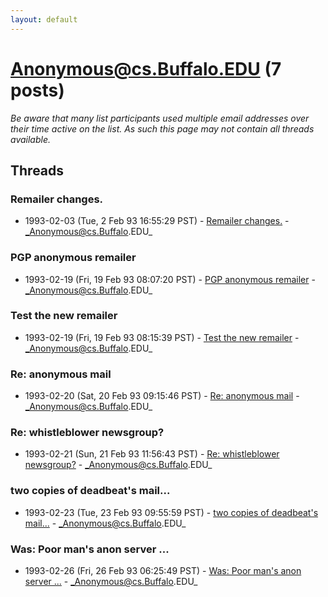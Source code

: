 ```yaml
---
layout: default
---
```


# Anonymous@cs.Buffalo.EDU (7 posts)

_Be aware that many list participants used multiple email addresses over their time active on the list. As such this page may not contain all threads available._

## Threads

### Remailer changes.
+ 1993-02-03 (Tue, 2 Feb 93 16:55:29 PST) - [Remailer changes.](/archive/1993/02/7699142cd584d73eb36c1c8c8b425762cd8db7c41954b3bb0b1b4e8bf6ceef24) - _Anonymous@cs.Buffalo.EDU_

### PGP anonymous remailer
+ 1993-02-19 (Fri, 19 Feb 93 08:07:20 PST) - [PGP anonymous remailer](/archive/1993/02/8edbd3c3c5c96f6b2dcc24f4e50f50e2dd720cc9c353947cd3cef0526f73d1be) - _Anonymous@cs.Buffalo.EDU_

### Test the new remailer
+ 1993-02-19 (Fri, 19 Feb 93 08:15:39 PST) - [Test the new remailer](/archive/1993/02/bfa5786e2ca30c0b79c8449d7de2c6f342c50897c1ac9e774b8a7cbb83827a22) - _Anonymous@cs.Buffalo.EDU_

### Re: anonymous mail
+ 1993-02-20 (Sat, 20 Feb 93 09:15:46 PST) - [Re: anonymous mail](/archive/1993/02/7db63a53bbc31f4d23c764fa04336e977013a6337d82b858d086163e948351a9) - _Anonymous@cs.Buffalo.EDU_

### Re: whistleblower newsgroup?
+ 1993-02-21 (Sun, 21 Feb 93 11:56:43 PST) - [Re: whistleblower newsgroup?](/archive/1993/02/7b6d08db7ac84433d6071f25558af27ccd4c4a50ecb5fe3fdd51b14666edaf40) - _Anonymous@cs.Buffalo.EDU_

### two copies of deadbeat's mail...
+ 1993-02-23 (Tue, 23 Feb 93 09:55:59 PST) - [two copies of deadbeat's mail...](/archive/1993/02/dfcfe36bd1ff1010887f4c5de00767ab0a08bd481a29d49baf25093fa627f6f6) - _Anonymous@cs.Buffalo.EDU_

### Was: Poor man's anon server ...
+ 1993-02-26 (Fri, 26 Feb 93 06:25:49 PST) - [Was: Poor man's anon server ...](/archive/1993/02/8ceb04fa8b5b6586756434c83c9caf593f53258aacfb3f5ecea7a233258b0c9a) - _Anonymous@cs.Buffalo.EDU_

